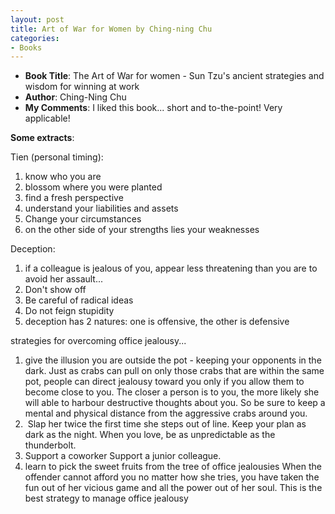 ```yaml
---
layout: post
title: Art of War for Women by Ching-ning Chu
categories:
- Books
---
```



- **Book Title**: The Art of War for women - Sun Tzu's ancient strategies and wisdom for winning at work
- **Author**: Ching-Ning Chu
- **My Comments**: I liked this book... short and to-the-point! Very applicable!

**Some extracts**:

Tien (personal timing):

1. know who you are
2. blossom where you were planted
3. find a fresh perspective
4. understand your liabilities and assets
5. Change your circumstances
6. on the other side of your strengths lies your weaknesses

Deception:

1. if a colleague is jealous of you, appear less threatening than you are to avoid her assault... 
2. Don't show off
3. Be careful of radical ideas
4. Do not feign stupidity
5. deception has 2 natures: one is offensive, the other is defensive

strategies for overcoming office jealousy...

1. give the illusion you are outside the pot - keeping your opponents in the dark. Just as crabs can pull on only those crabs that are within the same pot, people can direct jealousy toward you only if you allow them to become close to you. The closer a person is to you, the more likely she will able to harbour destructive thoughts about you. So be sure to keep a mental and physical distance from the aggressive crabs around you.
2.  Slap her twice the first time she steps out of line. Keep your plan as dark as the night. When you love, be as unpredictable as the thunderbolt.
3. Support a coworker Support a junior colleague.
4. learn to pick the sweet fruits from the tree of office jealousies When the offender cannot afford you no matter how she tries, you have taken the fun out of her vicious game and all the power out of her soul. This is the best strategy to manage office jealousy

